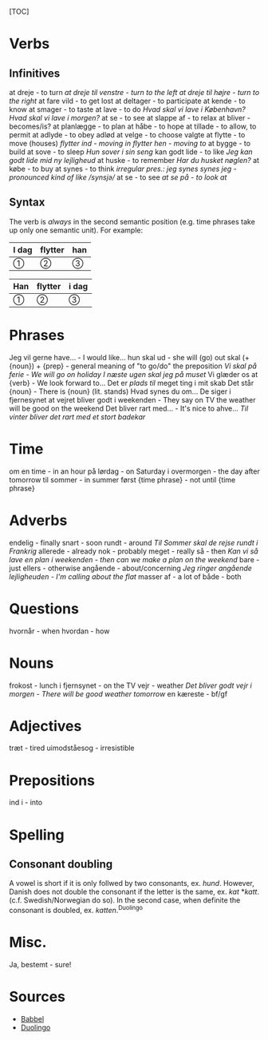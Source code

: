[TOC]

# Verbs

## Infinitives
at dreje - to turn
_at dreje til venstre - turn to the left_
_at dreje til højre - turn to the right_
at fare vild - to get lost
at deltager - to participate
at kende - to know
at smager - to taste
at lave - to do
_Hvad skal vi lave i København?_
_Hvad skal vi lave i morgen?_
at se - to see
at slappe af - to relax
at bliver - becomes/is?
at planlægge - to plan
at håbe - to hope
at tillade - to allow, to permit
at adlyde - to obey
<pt>adlød</pt>
at velge - to choose
<pt>valgte</pt>
at flytte - to move (houses)
_flytter ind - moving in_
_flytter hen - moving to_
at bygge - to build
at sove - to sleep
_Hun sover i sin seng_
kan godt lide - to like
_Jeg kan godt lide mid ny lejligheud_
at huske - to remember
_Har du husket nøglen?_
at købe - to buy
at synes - to think
*irregular pres.: jeg synes*
*synes jeg - pronounced kind of like /synsjə/*
at se - to see
_at se på - to look at_

## Syntax
The verb is _always_ in the second semantic position (e.g. time phrases take up only one semantic unit).
For example:

I dag | flytter | han
------|---------|----
①    |②       |③


Han   | flytter | i dag
------|---------|----
①    |②       |③


# Phrases
Jeg vil gerne have... - I would like...
hun skal ud - she will (go) out
skal (+ {noun}) + {prep} - general meaning of "to go/do" the preposition
_Vi skal på ferie - We will go on holiday_
_I næste ugen skal jeg på muset_
Vi glæder os at {verb} - We look forward to...
Det er _plads til_ meget ting i mit skab
Det står {noun} - There is {noun} (lit. stands)
Hvad synes du om...
De siger i fjernesynet at vejret bliver godt i weekenden - They say on TV the weather will be good on the weekend
Det bliver rart med... - It's nice to ahve...
_Til vinter bliver det rart med et stort badekar_

# Time
om en time - in an hour
på lørdag - on Saturday
i overmorgen - the day after tomorrow
til sommer - in summer
først {time phrase} - not until {time phrase}

# Adverbs
endelig - finally
snart - soon
rundt - around
_Til Sommer skal de rejse rundt i Frankrig_
allerede - already
nok - probably
meget - really
så - then
_Kan vi så lave en plan i weekenden - then can we make a plan on the weekend_
bare - just
ellers - otherwise
angående - about/concerning
_Jeg ringer angående lejligheuden - I'm calling about the flat_
masser af - a lot of
både - both

# Questions
hvornår - when
hvordan - how

# Nouns
frokost - lunch
i fjernsynet - on the TV
vejr - weather
_Det bliver godt vejr i morgen - There will be good weather tomorrow_
en kæreste - bf/gf

# Adjectives
træt - tired
uimodståesog - irresistible

# Prepositions
ind i - into

# Spelling
## Consonant doubling
A vowel is short if it is only follwed by two consonants, ex. _hund_.  However, Danish does not double the consonant if the letter is the same, ex. _kat_ *_katt_. (c.f. Swedish/Norwegian do so). In the second case, when definite the consonant is doubled, ex. _katten_.<sup>Duolingo</sup>

# Misc.
Ja, bestemt - sure!

# Sources
* [Babbel](http://babbel.com)
* [Duolingo](http://duolingo.com)